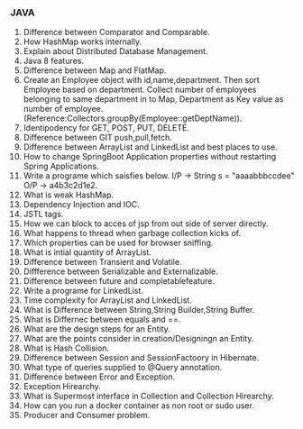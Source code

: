 ### JAVA
1. Difference between Comparator and Comparable.
2. How HashMap works internally.
3. Explain about Distributed Database Management.
4. Java 8 features.
5. Difference between Map and FlatMap.
6. Create an Employee object with id,name,department. Then sort Employee based on department. Collect number of employees belonging to same department in to Map, Department as Key value as number of employee. (Reference:Collectors.groupBy(Employee::getDeptName)).
7. Identipodency for GET, POST, PUT, DELETE.
9. Difference between GIT push,pull,fetch.
10. Difference between ArrayList and LinkedList and best places to use.
11. How to change SpringBoot Application properties without restarting Spring Applications.
12. Write a programe which saisfies below.
        I/P -> String s = "aaaabbbccdee"
        O/P -> a4b3c2d1e2.
12. What is weak HashMap.
13. Dependency Injection and IOC.
14. JSTL tags.
15. How we can block to acces of jsp from out side of server directly.
16. What happens to thread when garbage collection kicks of.
17. Which properties can be used for browser sniffing.
18. What is intial quantity of ArrayList.
19. Difference between Transient and Volatile.
20. Diffference between Serializable and Externalizable.
21. Difference between future and completablefeature.
22. Write a programe for LinkedList.
23. Time complexity for ArrayList and LinkedList.
24. What is Difference between String,String Builder,String Buffer.
25. What is Differnec between equals and ==.
26. What are the design steps for an Entity.
27. What are the points consider in creation/Designingn an Entity.
28. What is Hash Collision.
29. Difference between Session and SessionFactoory in Hibernate.
30. What type of queries supplied to @Query annotation.
31. Difference between Error and Exception.
32. Exception Hirearchy.
33. What is Supermost interface in Collection and Collection Hirearchy.
34. How can you run a docker container as non root or sudo user.
35. Producer and Consumer problem.
